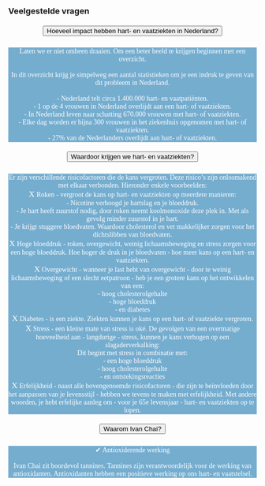 ### Veelgestelde vragen
<!--START faq -->
<section id=faq>
<div data-aos="fade-right" class="col-md-12 aos-init aos-animate">
                    <div class="accordion" id="faqAccordion">
                        <div class="card shadow">
                            <div class="card-header" id="heading_1">
                                <h5 style="font-family:papyrus; text-align:center" class="mb-0">
                                    <button style="white-space:break-spaces" class="btn btn-link collapsed" type="button" data-toggle="collapse" data-target="#collapse_1" aria-expanded="false" aria-controls="collapse_1">Hoeveel impact hebben hart- en vaatziekten in Nederland?</button>
                                </h5>
                            </div>
                            <div id="collapse_1" class="collapse" aria-labelledby="heading_1" data-parent="#faqAccordion" style="">
                                <div class="card-body" style="background-color: #75adcf; color: white">
                                    <p style="font-family:alegreya; text-align:center">Laten we er niet omheen draaien. Om een beter beeld te krijgen beginnen met een overzicht.<br><br>In dit overzicht krijg je simpelweg een aantal statistieken om je een indruk te geven van dit probleem in Nederland.<br><br>- Nederland telt circa 1.400.000 hart- en vaatpatiënten.<br>- 1 op de 4 vrouwen in Nederland overlijdt aan een hart- of vaatziekten.<br>- In Nederland leven naar schatting 670.000 vrouwen met hart- of vaatziekten.<br>- Elke dag worden er bijna 300 vrouwen in het ziekenhuis opgenomen met hart- of vaatziekten.<br>- 27% van de Nederlanders overlijdt aan hart- of vaatziekten.</p>
                                </div>
                            </div>
                        </div>
                        <div class="card shadow">
                            <div class="card-header" id="heading_2">
                                <h5 style="font-family:papyrus; text-align:center" class="mb-0">
                                    <button style="white-space:break-spaces" class="btn btn-link collapsed" type="button" data-toggle="collapse" data-target="#collapse_2" aria-expanded="false" aria-controls="collapse_2">Waardoor krijgen we hart- en vaatziekten?</button>
                                </h5>
                            </div>
                            <div id="collapse_2" class="collapse" aria-labelledby="heading_2" data-parent="#faqAccordion" style="">
                                <div class="card-body" style="background-color: #75adcf; color: white">
                                    <p style="font-family:alegreya; text-align:center">Er zijn verschillende risicofactoren die de kans vergroten. Deze risico’s zijn onlosmakend met elkaar verbonden. Hieronder enkele voorbeelden:<br><big>X</big> Roken - vergroot de kans op hart- en vaatziekten op meerdere manieren:<br>  - Nicotine verhoogd je hartslag en je bloeddruk.<br>  - Je hart heeft zuurstof nodig, door roken neemt koolmonoxide deze plek in. Met als gevolg minder zuurstof in je hart.<br>- Je krijgt stuggere bloedvaten. Waardoor cholesterol en vet makkelijker zorgen voor het dichtslibben van bloedvaten.<br><big>X</big> Hoge bloeddruk - roken, overgewicht, weinig lichaamsbeweging en stress zorgen voor een hoge bloeddruk. Hoe hoger de druk in je bloedvaten - hoe meer kans op een hart- en vaatziekten.<br><big>X</big> Overgewicht - wanneer je last hebt van overgewicht - door te weinig lichaamsbeweging of een slecht eetpatroon - heb je een grotere kans op het ontwikkelen van een:<br>  - hoog cholesterolgehalte<br>  - hoge bloeddruk<br>  - en diabetes<br><big>X</big> Diabetes - is een ziekte. Ziekten kunnen je kans op een hart- of vaatziekte vergroten.<br><big>X</big> Stress - een kleine mate van stress is oké. De gevolgen van een overmatige hoeveelheid aan - langdurige - stress, kunnen je kans verhogen op een slagaderverkalking:<br>Dit begint met stress in combinatie met:<br>  - een hoge bloeddruk<br>  - hoog cholesterolgehalte<br>  - en ontstekingsreacties<br><big>X</big> Erfelijkheid - naast alle bovengenoemde risicofactoren - die zijn te beïnvloeden door het aanpassen van je levensstijl - hebben we tevens te maken met erfelijkheid. Met andere woorden, je hebt erfelijke aanleg om - voor je 65e levensjaar - hart- en vaatziekten op te lopen.</p>
                                </div>
                            </div>
                        </div>
                        <div class="card shadow">
                            <div class="card-header" id="heading_3">
                                <h5 style="font-family:papyrus; text-align:center" class="mb-0">
                                    <button style="white-space:break-spaces" class="btn btn-link collapsed" type="button" data-toggle="collapse" data-target="#collapse_3" aria-expanded="false" aria-controls="collapse_3">Waarom Ivan Chai?</button>
                                </h5>
                            </div>
                            <div id="collapse_3" class="collapse" aria-labelledby="heading_3" data-parent="#faqAccordion" style="">
                                <div class="card-body" style="background-color: #75adcf; color: white">
                                    <p style="font-family:alegreya; text-align:center">✔ Antioxiderende werking<br><br>Ivan Chai zit boordevol tannines. Tannines zijn verantwoordelijk voor de werking van antioxidanten. Antioxidanten hebben een positieve werking op ons hart- en vaatstelsel.</p>
                                </div>
                            </div>
                        </div>
                    </section>
                <!--END faq -->


